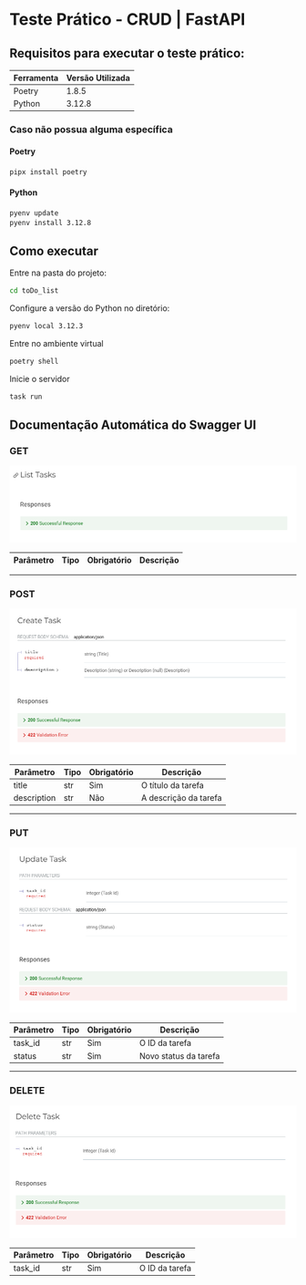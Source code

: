 # Teste Prático - CRUD | FastAPI

## Requisitos para executar o teste prático:

| Ferramenta   | Versão Utilizada |
|--------------|------------------|
| Poetry       | 1.8.5            | 
| Python       | 3.12.8           | 

### Caso não possua alguma específica

#### Poetry

```bash
pipx install poetry
```

#### Python

```bash
pyenv update
pyenv install 3.12.8
```

## Como executar

Entre na pasta do projeto:

```bash
cd toDo_list
```

Configure a versão do Python no diretório:

```bash
pyenv local 3.12.3
```
Entre no ambiente virtual

```bash
poetry shell
```
Inicie o servidor

```bash
task run
```

## Documentação Automática do Swagger UI

### GET

<center> 

![GET](./assets/getDoc.png)

| Parâmetro    | Tipo | Obrigatório | Descrição                |
|--------------|------|-------------|--------------------------|

</center>

___

### POST

<center>

![POST](./assets/postDoc.png)

| Parâmetro    | Tipo | Obrigatório | Descrição                |
|--------------|------|-------------|--------------------------|
| title        | str  | Sim         | O título da tarefa       |
| description  | str  | Não         | A descrição da tarefa    |

</center>

___

### PUT

<center>

![PUT](./assets/putDoc.png)

| Parâmetro    | Tipo | Obrigatório | Descrição                |
|--------------|------|-------------|--------------------------|
| task_id      | str  | Sim         | O ID da tarefa           |
| status       | str  | Sim         | Novo status da tarefa    |

</center>

___

### DELETE

<center>

![DELETE](./assets/deleteDoc.png)

| Parâmetro    | Tipo | Obrigatório | Descrição                |
|--------------|------|-------------|--------------------------|
| task_id      | str  | Sim         | O ID da tarefa           |

</center>